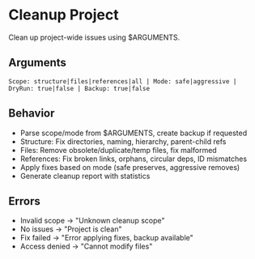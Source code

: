 # Cleanup Project

Clean up project-wide issues using $ARGUMENTS.

## Arguments
`Scope: structure|files|references|all | Mode: safe|aggressive | DryRun: true|false | Backup: true|false`

## Behavior
- Parse scope/mode from $ARGUMENTS, create backup if requested
- Structure: Fix directories, naming, hierarchy, parent-child refs
- Files: Remove obsolete/duplicate/temp files, fix malformed
- References: Fix broken links, orphans, circular deps, ID mismatches
- Apply fixes based on mode (safe preserves, aggressive removes)
- Generate cleanup report with statistics

## Errors
- Invalid scope → "Unknown cleanup scope"
- No issues → "Project is clean"
- Fix failed → "Error applying fixes, backup available"
- Access denied → "Cannot modify files"